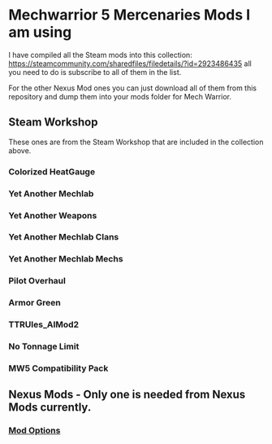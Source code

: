 # Mechwarrior 5 Mercenaries Mods I am using

I have compiled all the Steam mods into this collection: https://steamcommunity.com/sharedfiles/filedetails/?id=2923486435 all you need to do is subscribe to all of them in the list.

For the other Nexus Mod ones you can just download all of them from this repository and dump them into your mods folder for Mech Warrior.

## Steam Workshop

These ones are from the Steam Workshop that are included in the collection above.

### Colorized HeatGauge

### Yet Another Mechlab

### Yet Another Weapons

### Yet Another Mechlab Clans

### Yet Another Mechlab Mechs

### Pilot Overhaul

### Armor Green

### TTRUles_AIMod2

### No Tonnage Limit

### MW5 Compatibility Pack



## Nexus Mods - Only one is needed from Nexus Mods currently.

### [Mod Options](https://www.nexusmods.com/mechwarrior5mercenaries/mods/537)


<!--- ### [Change Company Name](https://www.nexusmods.com/mechwarrior5mercenaries/mods/294) -->

<!--- ### [Coyotes Mission](https://www.nexusmods.com/mechwarrior5mercenaries/mods/263) -->

<!--- ### [Expanded Logos](https://www.nexusmods.com/mechwarrior5mercenaries/mods/381) -->

<!--- Both 0 and 1.  None of the other files. -->

<!--- ### [Glowing Cockpit Blue](https://www.nexusmods.com/mechwarrior5mercenaries/mods/138) -->

<!--- I just thought this color was cooler then yellow -->

<!-- ### [Lore Armor Repair](https://www.nexusmods.com/mechwarrior5mercenaries/mods/93) -->

<!--- ### [Pilot Overhaul](https://www.nexusmods.com/mechwarrior5mercenaries/mods/477) -->

<!--- ### [Max Tonnage](https://www.nexusmods.com/mechwarrior5mercenaries/mods/114) -->

<!--- ### [MW5 Compatibility Pack](https://www.nexusmods.com/mechwarrior5mercenaries/mods/168) -->

<!--- You need this for some reason. -->

<!--- ### [Timberwolf Gameplay Orignal Cockpit v1](https://www.nexusmods.com/mechwarrior5mercenaries/mods/621) -->

<!--- I just picked one of the variations I thought would look the coolest. -->
